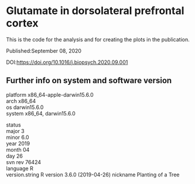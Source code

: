 # Glutamate in dorsolateral prefrontal cortex
This is the code for the analysis and for creating the plots in the publication.

Published:September 08, 2020

DOI:https://doi.org/10.1016/j.biopsych.2020.09.001

## Further info on system and software version


platform       x86_64-apple-darwin15.6.0   
arch           x86_64                      
os             darwin15.6.0                
system         x86_64, darwin15.6.0        

status                                     
major          3                           
minor          6.0                         
year           2019                        
month          04                          
day            26                          
svn rev        76424                       
language       R                           
version.string R version 3.6.0 (2019-04-26)
nickname       Planting of a Tree    
